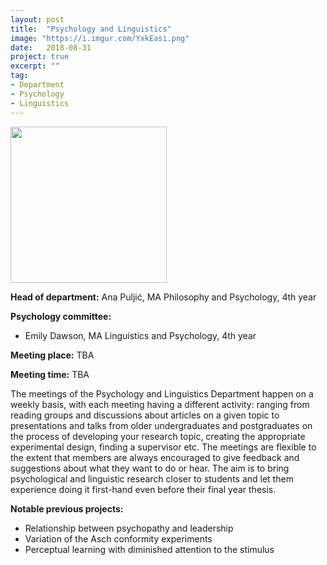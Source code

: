 ```yaml
---
layout: post
title:  "Psychology and Linguistics"
image: "https://i.imgur.com/YxkEasi.png"
date:   2018-08-31
project: true
excerpt: ""
tag:
- Department
- Psychology
- Linguistics
---
```

<img src="https://i.imgur.com/YxkEasi.png" width="250px" height="250px"/>

**Head of department:** Ana Puljić, MA Philosophy and Psychology, 4th year  

**Psychology committee:**  
- Emily Dawson, MA Linguistics and Psychology, 4th year

**Meeting place:**  TBA

**Meeting time:** TBA

The meetings of the Psychology and Linguistics Department happen on a weekly basis, with each meeting having a different activity: ranging from reading groups and discussions about articles on a given topic to presentations and talks from older undergraduates and postgraduates on the process of developing your research topic, creating the appropriate experimental design, finding a supervisor etc. The meetings are flexible to the extent that members are always encouraged to give feedback and suggestions about what they want to do or hear. The aim is to bring psychological and linguistic research closer to students and let them experience doing it first-hand even before their final year thesis.

**Notable previous projects:**  
- Relationship between psychopathy and leadership  
- Variation of the Asch conformity experiments
- Perceptual learning with diminished attention to the stimulus
